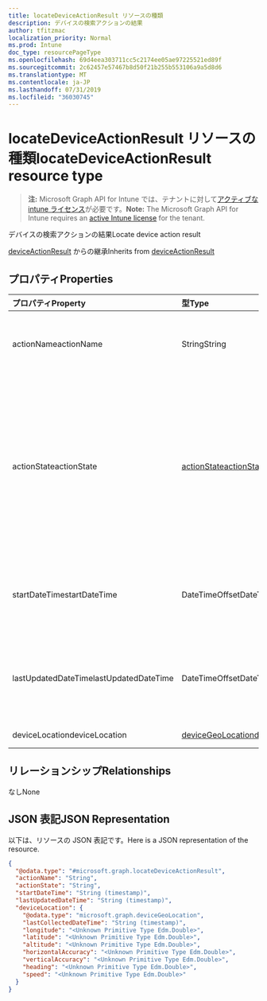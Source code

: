 ```yaml
---
title: locateDeviceActionResult リソースの種類
description: デバイスの検索アクションの結果
author: tfitzmac
localization_priority: Normal
ms.prod: Intune
doc_type: resourcePageType
ms.openlocfilehash: 69d4eea303711cc5c2174ee05ae97225521ed89f
ms.sourcegitcommit: 2c62457e57467b8d50f21b255b553106a9a5d8d6
ms.translationtype: MT
ms.contentlocale: ja-JP
ms.lasthandoff: 07/31/2019
ms.locfileid: "36030745"
---
```

# <a name="locatedeviceactionresult-resource-type"></a><span data-ttu-id="b3d38-103">locateDeviceActionResult リソースの種類</span><span class="sxs-lookup"><span data-stu-id="b3d38-103">locateDeviceActionResult resource type</span></span>

> <span data-ttu-id="b3d38-104">**注:** Microsoft Graph API for Intune では、テナントに対して[アクティブな intune ライセンス](https://go.microsoft.com/fwlink/?linkid=839381)が必要です。</span><span class="sxs-lookup"><span data-stu-id="b3d38-104">**Note:** The Microsoft Graph API for Intune requires an [active Intune license](https://go.microsoft.com/fwlink/?linkid=839381) for the tenant.</span></span>

<span data-ttu-id="b3d38-105">デバイスの検索アクションの結果</span><span class="sxs-lookup"><span data-stu-id="b3d38-105">Locate device action result</span></span>


<span data-ttu-id="b3d38-106">[deviceActionResult](../resources/intune-devices-deviceactionresult.md) からの継承</span><span class="sxs-lookup"><span data-stu-id="b3d38-106">Inherits from [deviceActionResult](../resources/intune-devices-deviceactionresult.md)</span></span>

## <a name="properties"></a><span data-ttu-id="b3d38-107">プロパティ</span><span class="sxs-lookup"><span data-stu-id="b3d38-107">Properties</span></span>
|<span data-ttu-id="b3d38-108">プロパティ</span><span class="sxs-lookup"><span data-stu-id="b3d38-108">Property</span></span>|<span data-ttu-id="b3d38-109">型</span><span class="sxs-lookup"><span data-stu-id="b3d38-109">Type</span></span>|<span data-ttu-id="b3d38-110">説明</span><span class="sxs-lookup"><span data-stu-id="b3d38-110">Description</span></span>|
|:---|:---|:---|
|<span data-ttu-id="b3d38-111">actionName</span><span class="sxs-lookup"><span data-stu-id="b3d38-111">actionName</span></span>|<span data-ttu-id="b3d38-112">String</span><span class="sxs-lookup"><span data-stu-id="b3d38-112">String</span></span>|<span data-ttu-id="b3d38-113">[deviceActionResult](../resources/intune-devices-deviceactionresult.md) から継承されるアクション名</span><span class="sxs-lookup"><span data-stu-id="b3d38-113">Action name Inherited from [deviceActionResult](../resources/intune-devices-deviceactionresult.md)</span></span>|
|<span data-ttu-id="b3d38-114">actionState</span><span class="sxs-lookup"><span data-stu-id="b3d38-114">actionState</span></span>|[<span data-ttu-id="b3d38-115">actionState</span><span class="sxs-lookup"><span data-stu-id="b3d38-115">actionState</span></span>](../resources/intune-devices-actionstate.md)|<span data-ttu-id="b3d38-116">[Deviceactionresult](../resources/intune-devices-deviceactionresult.md)から継承されるアクションの状態。</span><span class="sxs-lookup"><span data-stu-id="b3d38-116">State of the action Inherited from [deviceActionResult](../resources/intune-devices-deviceactionresult.md).</span></span> <span data-ttu-id="b3d38-117">可能な値は、`none`、`pending`、`canceled`、`active`、`done`、`failed`、`notSupported` です。</span><span class="sxs-lookup"><span data-stu-id="b3d38-117">Possible values are: `none`, `pending`, `canceled`, `active`, `done`, `failed`, `notSupported`.</span></span>|
|<span data-ttu-id="b3d38-118">startDateTime</span><span class="sxs-lookup"><span data-stu-id="b3d38-118">startDateTime</span></span>|<span data-ttu-id="b3d38-119">DateTimeOffset</span><span class="sxs-lookup"><span data-stu-id="b3d38-119">DateTimeOffset</span></span>|<span data-ttu-id="b3d38-120">アクションが開始された時刻。[deviceActionResult](../resources/intune-devices-deviceactionresult.md) から継承。</span><span class="sxs-lookup"><span data-stu-id="b3d38-120">Time the action was initiated Inherited from [deviceActionResult](../resources/intune-devices-deviceactionresult.md)</span></span>|
|<span data-ttu-id="b3d38-121">lastUpdatedDateTime</span><span class="sxs-lookup"><span data-stu-id="b3d38-121">lastUpdatedDateTime</span></span>|<span data-ttu-id="b3d38-122">DateTimeOffset</span><span class="sxs-lookup"><span data-stu-id="b3d38-122">DateTimeOffset</span></span>|<span data-ttu-id="b3d38-123">アクション状態の最終更新時刻。[deviceActionResult](../resources/intune-devices-deviceactionresult.md) から継承</span><span class="sxs-lookup"><span data-stu-id="b3d38-123">Time the action state was last updated Inherited from [deviceActionResult](../resources/intune-devices-deviceactionresult.md)</span></span>|
|<span data-ttu-id="b3d38-124">deviceLocation</span><span class="sxs-lookup"><span data-stu-id="b3d38-124">deviceLocation</span></span>|[<span data-ttu-id="b3d38-125">deviceGeoLocation</span><span class="sxs-lookup"><span data-stu-id="b3d38-125">deviceGeoLocation</span></span>](../resources/intune-devices-devicegeolocation.md)|<span data-ttu-id="b3d38-126">デバイスの場所</span><span class="sxs-lookup"><span data-stu-id="b3d38-126">device location</span></span>|

## <a name="relationships"></a><span data-ttu-id="b3d38-127">リレーションシップ</span><span class="sxs-lookup"><span data-stu-id="b3d38-127">Relationships</span></span>
<span data-ttu-id="b3d38-128">なし</span><span class="sxs-lookup"><span data-stu-id="b3d38-128">None</span></span>

## <a name="json-representation"></a><span data-ttu-id="b3d38-129">JSON 表記</span><span class="sxs-lookup"><span data-stu-id="b3d38-129">JSON Representation</span></span>
<span data-ttu-id="b3d38-130">以下は、リソースの JSON 表記です。</span><span class="sxs-lookup"><span data-stu-id="b3d38-130">Here is a JSON representation of the resource.</span></span>
<!-- {
  "blockType": "resource",
  "@odata.type": "microsoft.graph.locateDeviceActionResult"
}
-->
``` json
{
  "@odata.type": "#microsoft.graph.locateDeviceActionResult",
  "actionName": "String",
  "actionState": "String",
  "startDateTime": "String (timestamp)",
  "lastUpdatedDateTime": "String (timestamp)",
  "deviceLocation": {
    "@odata.type": "microsoft.graph.deviceGeoLocation",
    "lastCollectedDateTime": "String (timestamp)",
    "longitude": "<Unknown Primitive Type Edm.Double>",
    "latitude": "<Unknown Primitive Type Edm.Double>",
    "altitude": "<Unknown Primitive Type Edm.Double>",
    "horizontalAccuracy": "<Unknown Primitive Type Edm.Double>",
    "verticalAccuracy": "<Unknown Primitive Type Edm.Double>",
    "heading": "<Unknown Primitive Type Edm.Double>",
    "speed": "<Unknown Primitive Type Edm.Double>"
  }
}
```



